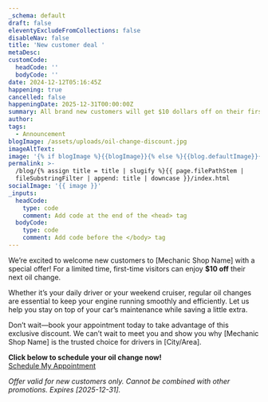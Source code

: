 ```yaml
---
_schema: default
draft: false
eleventyExcludeFromCollections: false
disableNav: false
title: 'New customer deal '
metaDesc:
customCode:
  headCode: ''
  bodyCode: ''
date: 2024-12-12T05:16:45Z
happening: true
cancelled: false
happeningDate: 2025-12-31T00:00:00Z
summary: All brand new customers will get $10 dollars off on their first oil change!
author:
tags:
  - Announcement
blogImage: /assets/uploads/oil-change-discount.jpg
imageAltText:
image: '{% if blogImage %}{{blogImage}}{% else %}{{blog.defaultImage}}{% endif %}'
permalink: >-
  /blog/{% assign title = title | slugify %}{{ page.filePathStem |
  fileSubstringFilter | append: title | downcase }}/index.html
socialImage: '{{ image }}'
_inputs:
  headCode:
    type: code
    comment: Add code at the end of the <head> tag
  bodyCode:
    type: code
    comment: Add code before the </body> tag
---
```

We’re excited to welcome new customers to \[Mechanic Shop Name\] with a special offer! For a limited time, first-time visitors can enjoy **$10 off** their next oil change.

Whether it’s your daily driver or your weekend cruiser, regular oil changes are essential to keep your engine running smoothly and efficiently. Let us help you stay on top of your car’s maintenance while saving a little extra.

Don’t wait—book your appointment today to take advantage of this exclusive discount. We can’t wait to meet you and show you why \[Mechanic Shop Name\] is the trusted choice for drivers in \[City/Area\].

**Click below to schedule your oil change now!**<br>[Schedule My Appointment](#)

*Offer valid for new customers only. Cannot be combined with other promotions. Expires \[2025-12-31\].*